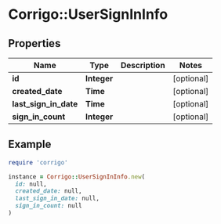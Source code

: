# Corrigo::UserSignInInfo

## Properties

| Name | Type | Description | Notes |
| ---- | ---- | ----------- | ----- |
| **id** | **Integer** |  | [optional] |
| **created_date** | **Time** |  | [optional] |
| **last_sign_in_date** | **Time** |  | [optional] |
| **sign_in_count** | **Integer** |  | [optional] |

## Example

```ruby
require 'corrigo'

instance = Corrigo::UserSignInInfo.new(
  id: null,
  created_date: null,
  last_sign_in_date: null,
  sign_in_count: null
)
```

